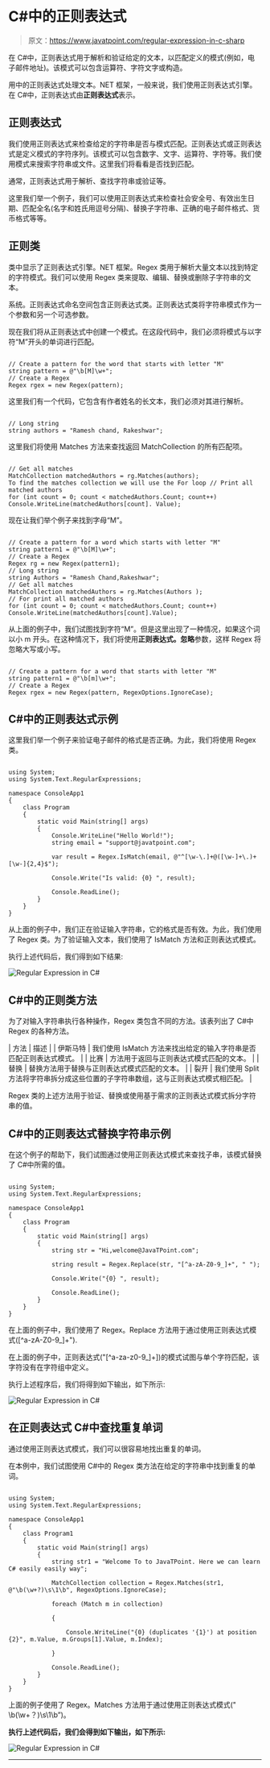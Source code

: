 # C#中的正则表达式

> 原文：<https://www.javatpoint.com/regular-expression-in-c-sharp>

在 C#中，正则表达式用于解析和验证给定的文本，以匹配定义的模式(例如，电子邮件地址)。该模式可以包含运算符、字符文字或构造。

用中的正则表达式处理文本。NET 框架，一般来说，我们使用正则表达式引擎。在 C#中，正则表达式由**正则表达式**表示。

## 正则表达式

我们使用正则表达式来检查给定的字符串是否与模式匹配。正则表达式或正则表达式是定义模式的字符序列。该模式可以包含数字、文字、运算符、字符等。我们使用模式来搜索字符串或文件。这里我们将看看是否找到匹配。

通常，正则表达式用于解析、查找字符串或验证等。

这里我们举一个例子，我们可以使用正则表达式来检查社会安全号、有效出生日期、匹配全名(名字和姓氏用逗号分隔)、替换子字符串、正确的电子邮件格式、货币格式等等。

## 正则类

类中显示了正则表达式引擎。NET 框架。Regex 类用于解析大量文本以找到特定的字符模式。我们可以使用 Regex 类来提取、编辑、替换或删除子字符串的文本。

系统。正则表达式命名空间包含正则表达式类。正则表达式类将字符串模式作为一个参数和另一个可选参数。

现在我们将从正则表达式中创建一个模式。在这段代码中，我们必须将模式与以字符“M”开头的单词进行匹配。

```

// Create a pattern for the word that starts with letter "M"  
string pattern = @"\b[M]\w+";  
// Create a Regex  
Regex rgex = new Regex(pattern);

```

这里我们有一个代码，它包含有作者姓名的长文本，我们必须对其进行解析。

```

// Long string  
string authors = "Ramesh chand, Rakeshwar";

```

这里我们将使用 Matches 方法来查找返回 MatchCollection 的所有匹配项。

```

// Get all matches  
MatchCollection matchedAuthors = rg.Matches(authors);
To find the matches collection we will use the For loop // Print all matched authors  
for (int count = 0; count < matchedAuthors.Count; count++)  
Console.WriteLine(matchedAuthors[count]. Value);  

```

现在让我们举个例子来找到字母“M”。

```

// Create a pattern for a word which starts with letter "M"  
string pattern1 = @"\b[M]\w+";  
// Create a Regex  
Regex rg = new Regex(pattern1);  
// Long string  
string Authors = "Ramesh Chand,Rakeshwar"; 
// Get all matches  
MatchCollection matchedAuthors = rg.Matches(Authors );  
// For print all matched authors  
for (int count = 0; count < matchedAuthors.Count; count++)  
Console.WriteLine(matchedAuthors[count].Value);  

```

从上面的例子中，我们试图找到字符“M”。但是这里出现了一种情况，如果这个词以小 m 开头。在这种情况下，我们将使用**正则表达式。忽略**参数，这样 Regex 将忽略大写或小写。

```

// Create a pattern for a word that starts with letter "M"  
string pattern1 = @"\b[m]\w+";  
// Create a Regex  
Regex rgex = new Regex(pattern, RegexOptions.IgnoreCase);

```

## C#中的正则表达式示例

这里我们举一个例子来验证电子邮件的格式是否正确。为此，我们将使用 Regex 类。

```

using System;
using System.Text.RegularExpressions;

namespace ConsoleApp1
{
    class Program
    {
        static void Main(string[] args)
        {
            Console.WriteLine("Hello World!");
            string email = "support@javatpoint.com";

            var result = Regex.IsMatch(email, @"^[\w-\.]+@([\w-]+\.)+[\w-]{2,4}$");

            Console.Write("Is valid: {0} ", result);

            Console.ReadLine();
        }
    }
}

```

从上面的例子中，我们正在验证输入字符串，它的格式是否有效。为此，我们使用了 Regex 类。为了验证输入文本，我们使用了 IsMatch 方法和正则表达式模式。

执行上述代码后，我们得到如下结果:

![Regular Expression in C#](img/7350de6a0e0c4788a0ab73e4142acd7c.png)

## C#中的正则类方法

为了对输入字符串执行各种操作，Regex 类包含不同的方法。该表列出了 C#中 Regex 的各种方法。

| 方法 | 描述 |
| 伊斯马特 | 我们使用 IsMatch 方法来找出给定的输入字符串是否匹配正则表达式模式。 |
| 比赛 | 方法用于返回与正则表达式模式匹配的文本。 |
| 替换 | 替换方法用于替换与正则表达式模式匹配的文本。 |
| 裂开 | 我们使用 Split 方法将字符串拆分成这些位置的子字符串数组，这与正则表达式模式相匹配。 |

Regex 类的上述方法用于验证、替换或使用基于需求的正则表达式模式拆分字符串的值。

## C#中的正则表达式替换字符串示例

在这个例子的帮助下，我们试图通过使用正则表达式模式来查找子串，该模式替换了 C#中所需的值。

```

using System;
using System.Text.RegularExpressions;

namespace ConsoleApp1
{
    class Program
    {
        static void Main(string[] args)
        {
            string str = "Hi,welcome@JavaTPoint.com";

            string result = Regex.Replace(str, "[^a-zA-Z0-9_]+", " ");

            Console.Write("{0} ", result);

            Console.ReadLine();
        }
    }
}

```

在上面的例子中，我们使用了 Regex。Replace 方法用于通过使用正则表达式模式([^a-zA-Z0-9_]+").

在上面的例子中，正则表达式("[^a-za-z0-9_]+])的模式试图与单个字符匹配，该字符没有在字符组中定义。

执行上述程序后，我们将得到如下输出，如下所示:

![Regular Expression in C#](img/4993b300dcb9f981bdddce42e6483565.png)

## 在正则表达式 C#中查找重复单词

通过使用正则表达式模式，我们可以很容易地找出重复的单词。

在本例中，我们试图使用 C#中的 Regex 类方法在给定的字符串中找到重复的单词。

```

using System;
using System.Text.RegularExpressions;

namespace ConsoleApp1
{
    class Program1
    {
        static void Main(string[] args)
        {
            string str1 = "Welcome To to JavaTPoint. Here we can learn C# easily easily way";

            MatchCollection collection = Regex.Matches(str1, @"\b(\w+?)\s\1\b", RegexOptions.IgnoreCase);

            foreach (Match m in collection)

            {

                Console.WriteLine("{0} (duplicates '{1}') at position {2}", m.Value, m.Groups[1].Value, m.Index);

            }

            Console.ReadLine();
        }
    }
}

```

上面的例子使用了 Regex。Matches 方法用于通过使用正则表达式模式(" \b(\w+？)\s\1\b”)。

**执行上述代码后，我们会得到如下输出，如下所示:**

![Regular Expression in C#](img/5a6359154080d7ab247b77eeca31184b.png)

* * *